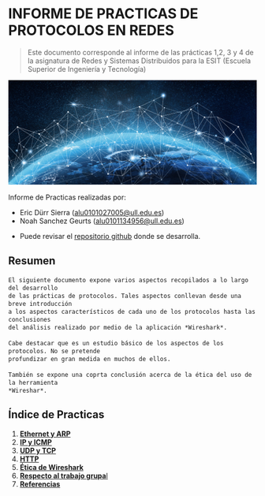 # INFORME DE PRACTICAS DE PROTOCOLOS EN REDES
 > Este documento corresponde al informe de las prácticas 
 > 1,2, 3 y 4 de la asignatura de Redes y Sistemas 
 > Distribuidos para la ESIT 
 > (Escuela Superior de Ingeniería y Tecnología)

![portada-redes](portada.jpg "imagen de portada para el informe")

Informe de Practicas realizadas por:
* Eric Dürr Sierra (alu0101027005@ull.edu.es)
* Noah Sanchez Geurts (alu0101134956@ull.edu.es)

- Puede revisar el [repositorio github](https://github.com/EricDS-INFO/RSD-INFORME-1) donde se desarrolla. 


## Resumen
    El siguiente documento expone varios aspectos recopilados a lo largo del desarrollo
    de las prácticas de protocolos. Tales aspectos conllevan desde una breve introducción
    a los aspectos característicos de cada uno de los protocolos hasta las conclusiones 
    del análisis realizado por medio de la aplicación *Wireshark*.

    Cabe destacar que es un estudio básico de los aspectos de los protocolos. No se pretende
    profundizar en gran medida en muchos de ellos.

    También se expone una coprta conclusión acerca de la ética del uso de la herramienta
    *Wireshar*.

## Índice de Practicas

1. [**Ethernet y ARP**](ether-arp.md)
2. [**IP y ICMP**](ip-icmp.md)
3. [**UDP y TCP**](udp-tcp.md)
4. [**HTTP**](http.md)
5. [**Ética de Wireshark**](aspectos-eticos-wireshark.md)
6. [**Respecto al trabajo grupa**l](evidencias-trabajo-grupo.md)
7. [**Referencias**](referencias.md)